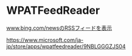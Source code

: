 WPATFeedReader
============
www.bing.com/newsのRSSフィードを表示

https://www.microsoft.com/ja-jp/store/apps/wpatfeedreader/9NBLGGGZJS04
